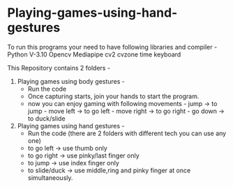 # Playing-games-using-hand-gestures
To run this programs your need to have following libraries and compiler - 
    Python V-3.10 
    Opencv
    Mediapipe
    cv2
    cvzone
    time
    keyboard
    
This Repository contains 2 folders - 
  1.  Playing games using body gestures -
        - Run the code
        - Once capturing starts, join your hands to start the program.
        - now you can enjoy gaming with following movements - jump -> to jump
                                                            - move left -> to go left
                                                            - move right -> to go right
                                                            - go down -> to duck/slide
  3.  Playing games using hand gestures -
        - Run the code (there are 2 folders with different tech you can use any one)
        - to go left -> use thumb only
        - to go right -> use pinky/last finger only
        - to jump -> use index finger only
        - to slide/duck -> use middle,ring and pinky finger at once simultaneously.
